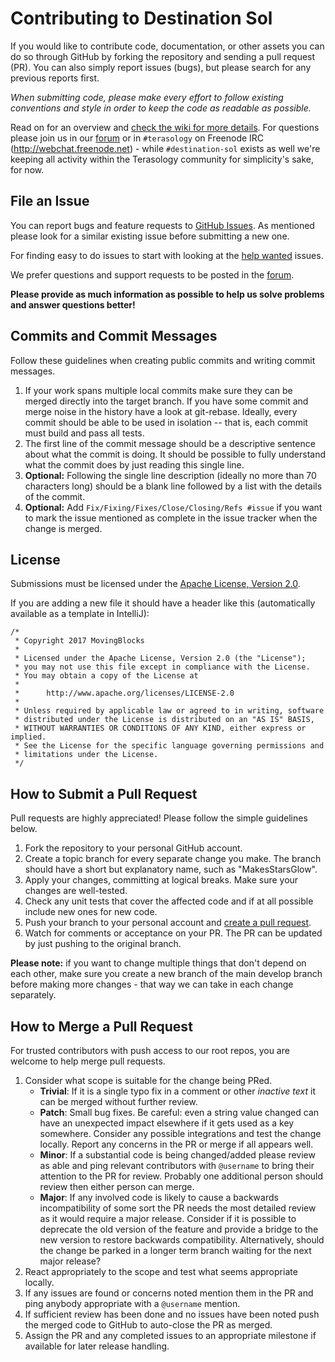 # Contributing to Destination Sol

If you would like to contribute code, documentation, or other assets you can do so through GitHub by forking the repository and sending a pull request (PR). You can also simply report issues (bugs), but please search for any previous reports first.

*When submitting code, please make every effort to follow existing conventions and style in order to keep the code as readable as possible.*

Read on for an overview and [check the wiki for more details](https://github.com/MovingBlocks/DestinationSol/wiki). For questions please join us in our [forum](http://forum.terasology.org/forum) or in `#terasology` on Freenode IRC (http://webchat.freenode.net) - while `#destination-sol` exists as well we're keeping all activity within the Terasology community for simplicity's sake, for now.

## File an Issue

You can report bugs and feature requests to [GitHub Issues](https://github.com/MovingBlocks/DestinationSol/issues). As mentioned please look for a similar existing issue before submitting a new one.

For finding easy to do issues to start with looking at the [help wanted](https://github.com/MovingBlocks/DestinationSol/labels/help%20wanted) issues.

We prefer questions and support requests to be posted in the [forum](http://forum.terasology.org/forum).

__Please provide as much information as possible to help us solve problems and answer questions better!__

## Commits and Commit Messages

Follow these guidelines when creating public commits and writing commit messages.

1. If your work spans multiple local commits make sure they can be merged directly into the target branch. If you have some commit and merge noise in the history have a look at git-rebase. Ideally, every commit should be able to be used in isolation -- that is, each commit must build and pass all tests.
1. The first line of the commit message should be a descriptive sentence about what the commit is doing. It should be possible to fully understand what the commit does by just reading this single line.
1. **Optional:** Following the single line description (ideally no more than 70 characters long) should be a blank line followed by a list with the details of the commit.
1. **Optional:** Add `Fix/Fixing/Fixes/Close/Closing/Refs #issue` if you want to mark the issue mentioned as complete in the issue tracker when the change is merged.

## License

Submissions must be licensed under the [Apache License, Version 2.0](http://www.apache.org/licenses/LICENSE-2.0.html).

If you are adding a new file it should have a header like this (automatically available as a template in IntelliJ):
```
/*
 * Copyright 2017 MovingBlocks
 *
 * Licensed under the Apache License, Version 2.0 (the "License");
 * you may not use this file except in compliance with the License.
 * You may obtain a copy of the License at
 *
 *      http://www.apache.org/licenses/LICENSE-2.0
 *
 * Unless required by applicable law or agreed to in writing, software
 * distributed under the License is distributed on an "AS IS" BASIS,
 * WITHOUT WARRANTIES OR CONDITIONS OF ANY KIND, either express or implied.
 * See the License for the specific language governing permissions and
 * limitations under the License.
 */
```

## How to Submit a Pull Request

Pull requests are highly appreciated! Please follow the simple guidelines below.

1. Fork the repository to your personal GitHub account.
1. Create a topic branch for every separate change you make. The branch should have a short but explanatory name, such as "MakesStarsGlow".
1. Apply your changes, committing at logical breaks. Make sure your changes are well-tested.
1. Check any unit tests that cover the affected code and if at all possible include new ones for new code.
1. Push your branch to your personal account and [create a pull request](https://help.github.com/articles/using-pull-requests/).
1. Watch for comments or acceptance on your PR. The PR can be updated by just pushing to the original branch.

__Please note:__ if you want to change multiple things that don't depend on each other, make sure you create a new branch of the main develop branch before making more changes - that way we can take in each change separately.

## How to Merge a Pull Request

For trusted contributors with push access to our root repos, you are welcome to help merge pull requests.

1. Consider what scope is suitable for the change being PRed.
    - **Trivial**: If it is a single typo fix in a comment or other *inactive text* it can be merged without further review.
    - **Patch**: Small bug fixes. Be careful: even a string value changed can have an unexpected impact elsewhere if it gets used as a key somewhere. Consider any possible integrations and test the change locally. Report any concerns in the PR or merge if all appears well.
    - **Minor**: If a substantial code is being changed/added please review as able and ping relevant contributors with `@username` to bring their attention to the PR for review. Probably one additional person should review then either person can merge.
    - **Major**: If any involved code is likely to cause a backwards incompatibility of some sort the PR needs the most detailed review as it would require a major release. Consider if it is possible to deprecate the old version of the feature and provide a bridge to the new version to restore backwards compatibility. Alternatively, should the change be parked in a longer term branch waiting for the next major release?
1. React appropriately to the scope and test what seems appropriate locally.
1. If any issues are found or concerns noted mention them in the PR and ping anybody appropriate with a `@username` mention.
1. If sufficient review has been done and no issues have been noted push the merged code to GitHub to auto-close the PR as merged.
1. Assign the PR and any completed issues to an appropriate milestone if available for later release handling.

